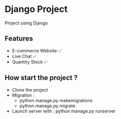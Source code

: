 # Django Project


Project using Django

## Features

- E-commerce Website ✅
- Live Chat ✅
- Quantity Stock ✅

## How start the project ? 

- Clone the project
- Migration :
    - python manage.py makemigrations
    - python manage.py migrate
- Launch server with : python manage.py runserver
